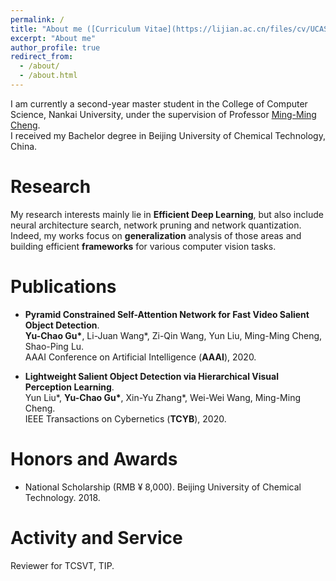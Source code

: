 ```yaml
---
permalink: /
title: "About me ([Curriculum Vitae](https://lijian.ac.cn/files/cv/UCAS_PhD_lijian.pdf))"
excerpt: "About me"
author_profile: true
redirect_from: 
  - /about/
  - /about.html
---
```

I am currently a second-year master student in the College of Computer Science, Nankai University, under the supervision of Professor [ Ming-Ming Cheng](https://mmcheng.net/cmm/).<br>
I received my Bachelor degree in Beijing University of Chemical Technology, China. 

# Research
My research interests mainly lie in **Efficient Deep Learning**, but also include neural architecture search, network pruning and network quantization. <br>
Indeed, my works focus on **generalization** analysis of those areas and building efficient  **frameworks** for various computer vision tasks.

# Publications
* <b>Pyramid Constrained Self-Attention Network for Fast Video Salient Object Detection</b>. <br>
<b>Yu-Chao Gu*</b>, Li-Juan Wang*, Zi-Qin Wang, Yun Liu, Ming-Ming Cheng, Shao-Ping Lu.  <br>
AAAI Conference on Artificial Intelligence (**AAAI**), 2020.<br>

* <b>Lightweight Salient Object Detection  via Hierarchical Visual Perception Learning</b>. <br>
Yun Liu*, <b>Yu-Chao Gu*</b>, Xin-Yu Zhang*, Wei-Wei Wang, Ming-Ming Cheng.  <br>
IEEE Transactions on Cybernetics (**TCYB**), 2020.<br>

# Honors and Awards
* National Scholarship (RMB &yen; 8,000). Beijing University of Chemical Technology. 2018.

# Activity and Service
Reviewer for TCSVT, TIP.
<!---Experience--->
